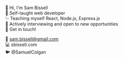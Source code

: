 👋 Hi, I'm Sam Bissell <br/>
🚀 Self-taught web developer <br/>
✨ Teaching myself React, Node.js, Express.js <br/>
🌱 Actively interviewing and open to new opportunities <br/>
💬 Get in touch! <br/>

📩 sam.bissell@gmail.com <br/>
💻 sbissell.com <br/>
🐦 @SamuelColgan <br/>
